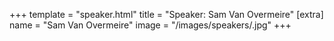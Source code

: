 +++
template = "speaker.html"
title = "Speaker: Sam Van Overmeire"
[extra]
  name = "Sam Van Overmeire"
  image = "/images/speakers/.jpg"
+++
